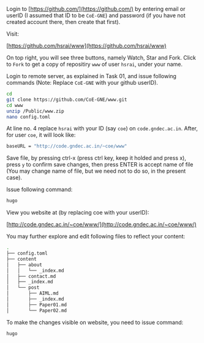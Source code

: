 
Login to [https://github.com/](https://github.com/) by entering email or userID (I assumed that ID to be `CoE-GNE`) and password (if you have not created account there, then create that first).

Visit:

[https://github.com/hsrai/www](https://github.com/hsrai/www)

On top right, you will see three buttons, namely Watch, Star and Fork. Click to `Fork` to get a copy of repositiry `www` of user `hsrai`, under your name. 

Login to remote server, as explained in Task 01, and issue following commands (Note: Replace `CoE-GNE` with your github userID).

```sh
cd
git clone https://github.com/CoE-GNE/www.git
cd www
unzip /Public/www.zip 
nano config.toml
```

At line no. 4 replace `hsrai` with your ID (say `coe`) on `code.gndec.ac.in`. After, for user `coe`, it will look like:

```sh
baseURL = "http://code.gndec.ac.in/~coe/www"
```

Save file, by pressing ctrl-x (press ctrl key, keep it holded and press x), press `y` to confirm save changes, then press ENTER is accept name of file (You may change name of file, but we  need not to do so, in the present case).

Issue following command:

```sh
hugo
```

View you website at (by replacing coe with your userID):

[http://code.gndec.ac.in/~coe/www/](http://code.gndec.ac.in/~coe/www/)

You may further explore and edit following files to reflect your content:

```sh
.
├── config.toml
├── content
│   ├── about
│   │   └── _index.md
│   ├── contact.md
│   ├── _index.md
│   └── post
│       ├── AIML.md
│       ├── _index.md
│       ├── Paper01.md
│       └── Paper02.md
```

To make the changes visible on website, you need to issue command:

```sh
hugo
```
